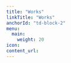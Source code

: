 ```yaml
---
title: "Works"
linkTitle: "Works"
anchorId: "td-block-2"
menu:
  main:
    weight: 20
icon:
content_url:
---
```

